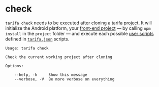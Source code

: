 # check

`tarifa check` needs to be executed after cloning a tarifa project. It will initialize the Android platform, your [front-end project](../project/index.md#the-www-project) — by calling `npm install` in the `project` folder — and execute each possible [user scripts](../configurations/index.md#check) defined in [`tarifa.json`](../project/index.md#tarifajson-and-privatejson) scripts.

```
Usage: tarifa check

Check the current working project after cloning

Options:

    --help, -h     Show this message
    --verbose, -V  Be more verbose on everything
```
